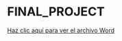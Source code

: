 # FINAL_PROJECT

[Haz clic aquí para ver el archivo Word](https://eafit-my.sharepoint.com/:w:/r/personal/jarestre10_eafit_edu_co/_layouts/15/Doc.aspx?sourcedoc=%7B49D78058-E5E7-4487-9FA3-9BDDC0A0EA10%7D&file=Equation%20of%20the%20monod%20model%20for%20bioreactors.docx&action=default&mobileredirect=true)
